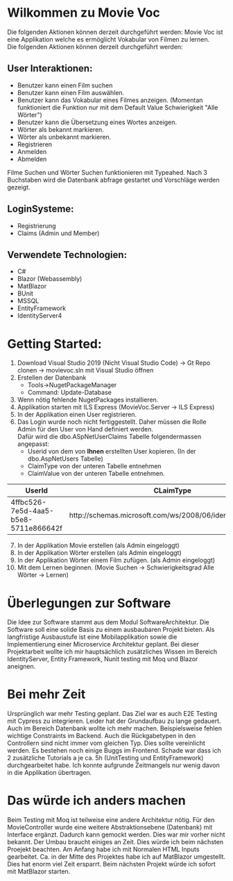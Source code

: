 # Wilkommen zu Movie Voc

Die folgenden Aktionen können derzeit durchgeführt werden:
Movie Voc ist eine Applikation welche es ermöglicht  Vokabular von Filmen zu lernen. <br />
Die folgenden Aktionen können derzeit durchgeführt werden:<br />

## User Interaktionen:<br />
* Benutzer kann einen Film suchen
* Benutzer kann einen Film auswählen.
* Benutzer kann das Vokabular eines Filmes anzeigen. (Momentan funktioniert die Funktion nur mit dem Default Value Schwierigkeit "Alle Wörter")
* Benutzer kann die Übersetzung eines Wortes anzeigen.
* Wörter als bekannt markieren.
* Wörter als unbekannt markieren.
* Registrieren
* Anmelden
* Abmelden

Filme Suchen und Wörter Suchen funktionieren mit Typeahed. Nach 3 Buchstaben wird die Datenbank abfrage gestartet und Vorschläge werden gezeigt.

## LoginSysteme:

* Registrierung
* Claims (Admin und Member)



## Verwendete Technologien:
* C#
* Blazor (Webassembly)
* MatBlazor
* BUnit
* MSSQL
* EntityFramework
* IdentityServer4


# Getting Started:

1. Download Visual Studio 2019 (Nicht Visual Studio Code) -> Gt Repo clonen -> movievoc.sln mit Visual Studio öffnen
2. Erstellen der Datenbank
   * Tools->NugetPackageManager
   * Command: Update-Database
3. Wenn nötig fehlende NugetPackages installieren.
4. Applikation starten mit ILS Express (MovieVoc.Server -> ILS Express)
5. In der Applikation einen User registrieren.
6.  Das Login wurde noch nicht fertiggestellt. Daher müssen die Rolle Admin für den User von Hand definiert werden. </br>
    Dafür wird die dbo.ASpNetUserClaims Tabelle folgendermassen angepasst:
    * Userid von dem von **Ihnen** erstellten User kopieren. (In der dbo.AspNetUsers Tabelle)
    * ClaimType von der unteren Tabelle entnehmen
    * ClaimValue von der unteren Tabelle entnehmen.
<table>
  <thead>
    <tr>
      <th>UserId</th>
      <th>CLaimType</th>
      <th>ClaimValue</th>
    </tr>
  </thead>
  <tbody>
    <tr>
      <td>4ffbc526-7e5d-4aa5-b5e8-5711e866642f</td>
      <td>http://schemas.microsoft.com/ws/2008/06/identity/claims/role</td>
      <td>Admin</td>
    </tr>
  </tbody>
</table>

7. In der Applikation Movie erstellen (als Admin eingeloggt)
8. In der Applikation Wörter erstellen (als Admin eingeloggt)
9. In der Applikation Wörter einem Film zufügen. (als Admin eingeloggt)
10. Mit dem Lernen beginnen. (Movie Suchen -> Schwierigkeitsgrad Alle Wörter -> Lernen)


# Überlegungen zur Software

Die Idee zur Software stammt aus dem Modul SoftwareArchitektur. Die Software soll eine solide Basis zu einem ausbaubaren Projekt bieten. Als langfristige Ausbaustufe ist eine Mobilapplikation sowie die Implementierung einer Microservice Architektur geplant. Bei dieser Projektarbeit wollte ich mir hauptsächlich zusätzliches Wissen im Bereich IdentityServer, Entity Framework, Nunit testing mit Moq und Blazor aneignen.

# Bei mehr Zeit

Ursprünglich war mehr Testing geplant. Das Ziel war es auch E2E Testing mit Cypress zu integrieren. Leider hat der Grundaufbau zu lange gedauert. Auch im Bereich Datenbank wollte ich mehr machen. Beispielsweise fehlen wichtige Constraints im Backend. Auch die Rückgabetypen in den Controllern sind nicht immer vom gleichen Typ. Dies sollte vereinlicht werden. Es bestehen noch einige Buggs im Frontend. Schade war dass ich 2 zusätzliche Tutorials a je ca. 5h (UnitTesting und EntityFramework) durchgearbeitet habe. Ich konnte aufgrunde Zeitmangels nur wenig davon in die Applikation übertragen.

# Das würde ich anders machen

Beim Testing mit Moq ist teilweise eine andere Architektur nötig. Für den MovieController wurde eine weitere Abstraktionsebene (Datenbank) mit Interface ergänzt. Dadurch kann gemockt werden. Dies war mir vorher nicht bekannt. Der Umbau braucht einiges an Zeit. Dies würde ich beim nächsten Proejekt beachten. Am Anfang habe ich mit Normalen HTML Inputs gearbeitet. Ca. in der Mitte des Projektes habe ich auf MatBlazor umgestellt. Dies hat enorm viel Zeit ersparrt. Beim nächsten Projekt würde ich sofort mit MatBlazor starten.




